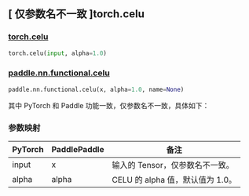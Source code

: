 ## [ 仅参数名不一致 ]torch.celu

### [torch.celu](https://pytorch.org/docs/stable/generated/torch.nn.functional.celu.html#torch.nn.functional.celu)

```python
torch.celu(input, alpha=1.0)
```

### [paddle.nn.functional.celu](https://www.paddlepaddle.org.cn/documentation/docs/zh/develop/api/paddle/nn/functional/celu_cn.html#celu)

```python
paddle.nn.functional.celu(x, alpha=1.0, name=None)
```

其中 PyTorch 和 Paddle 功能一致，仅参数名不一致，具体如下：

### 参数映射

| PyTorch | PaddlePaddle | 备注 |
| ------- | ------------ | -- |
| input   | x            | 输入的 Tensor，仅参数名不一致。  |
| alpha   | alpha        | CELU 的 alpha 值，默认值为 1.0。 |
